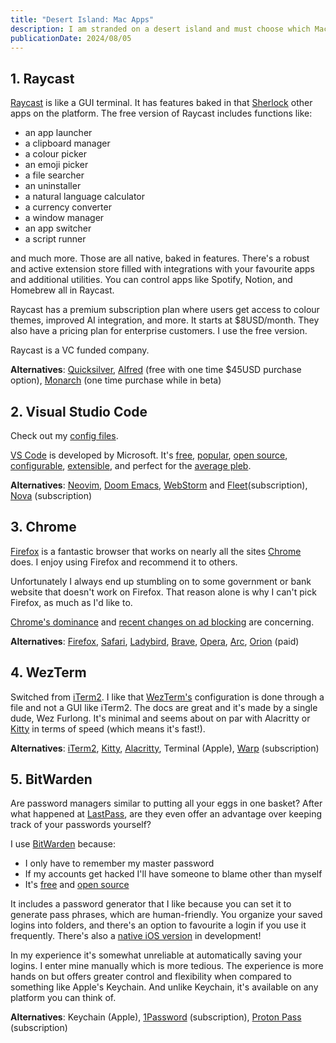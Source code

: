 ```yaml
---
title: "Desert Island: Mac Apps"
description: I am stranded on a desert island and must choose which Mac apps to bring.
publicationDate: 2024/08/05
---
```


## 1. Raycast

[Raycast](https://www.raycast.com/) is like a GUI terminal. It has features baked in that [Sherlock](https://512pixels.net/2013/12/the-brushed-metal-diaries-sherlock/) other apps on the platform. The free version of Raycast includes functions like:

- an app launcher
- a clipboard manager
- a colour picker
- an emoji picker
- a file searcher
- an uninstaller
- a natural language calculator
- a currency converter
- a window manager
- an app switcher
- a script runner

and much more. Those are all native, baked in features. There's a robust and active extension store filled with integrations with your favourite apps and additional utilities. You can control apps like Spotify, Notion, and Homebrew all in Raycast.

Raycast has a premium subscription plan where users get access to colour themes, improved AI integration, and more. It starts at $8USD/month. They also have a pricing plan for enterprise customers. I use the free version.

Raycast is a VC funded company.

**Alternatives**: [Quicksilver](https://qsapp.com/index.php), [Alfred](https://www.alfredapp.com/) (free with one time $45USD purchase option), [Monarch](https://www.monarchlauncher.com/) (one time purchase while in beta)

## 2. Visual Studio Code

Check out my [config files](/blog/1-vscode-config).

[VS Code](https://code.visualstudio.com/) is developed by Microsoft. It's [free](https://code.visualstudio.com/download), [popular](https://survey.stackoverflow.co/2023/#section-most-popular-technologies-integrated-development-environment), [open source](https://github.com/microsoft/vscode), [configurable](https://code.visualstudio.com/docs/getstarted/settings), [extensible](https://marketplace.visualstudio.com/vscode), and perfect for the [average pleb](https://www.trevortylerlee.com/).

**Alternatives**: [Neovim](https://neovim.io/), [Doom Emacs](https://github.com/doomemacs/doomemacs), [WebStorm](https://www.jetbrains.com/webstorm/) and [Fleet](https://www.jetbrains.com/fleet/)(subscription), [Nova](https://nova.app/) (subscription)

## 3. Chrome

[Firefox](https://www.mozilla.org/en-CA/firefox/new/) is a fantastic browser that works on nearly all the sites [Chrome](https://www.google.com/intl/en_ca/chrome/) does. I enjoy using Firefox and recommend it to others.

Unfortunately I always end up stumbling on to some government or bank website that doesn't work on Firefox. That reason alone is why I can't pick Firefox, as much as I'd like to.

[Chrome's dominance](https://en.wikipedia.org/wiki/Usage_share_of_web_browsers) and [recent changes on ad blocking](https://arstechnica.com/gadgets/2024/08/chromes-manifest-v3-and-its-changes-for-ad-blocking-are-coming-real-soon/) are concerning.

**Alternatives**: [Firefox](https://www.mozilla.org/en-CA/firefox/new/), [Safari](https://www.apple.com/ca/safari/), [Ladybird](https://ladybird.org/), [Brave](https://brave.com/), [Opera](https://www.opera.com/), [Arc](https://arc.net/), [Orion](https://kagi.com/orion/) (paid)

## 4. WezTerm

Switched from [iTerm2](https://iterm2.com/). I like that [WezTerm's](https://wezfurlong.org/wezterm/index.html) configuration is done through a file and not a GUI like iTerm2. The docs are great and it's made by a single dude, Wez Furlong. It's minimal and seems about on par with Alacritty or [Kitty](https://sw.kovidgoyal.net/kitty/) in terms of speed (which means it's fast!).

**Alternatives**: [iTerm2](https://iterm2.com/index.html), [Kitty](https://sw.kovidgoyal.net/kitty/), [Alacritty](https://github.com/alacritty/alacritty), Terminal (Apple), [Warp](https://www.warp.dev/) (subscription)

## 5. BitWarden

Are password managers similar to putting all your eggs in one basket? After what happened at [LastPass](https://blog.lastpass.com/posts/2022/12/notice-of-security-incident), are they even offer an advantage over keeping track of your passwords yourself?

I use [BitWarden](https://bitwarden.com/) because:

- I only have to remember my master password
- If my accounts get hacked I'll have someone to blame other than myself
- It's [free](https://bitwarden.com/) and [open source](https://github.com/bitwarden)

It includes a password generator that I like because you can set it to generate pass phrases, which are human-friendly. You organize your saved logins into folders, and there's an option to favourite a login if you use it frequently. There's also a [native iOS version](https://www.reddit.com/r/Bitwarden/comments/1b32bbz/going_native_the_future_of_the_bitwarden_mobile/) in development!

In my experience it's somewhat unreliable at automatically saving your logins. I enter mine manually which is more tedious. The experience is more hands on but offers greater control and flexibility when compared to something like Apple's Keychain. And unlike Keychain, it's available on any platform you can think of.

**Alternatives**: Keychain (Apple), [1Password](https://1password.com/) (subscription), [Proton Pass](https://proton.me/pass) (subscription)
